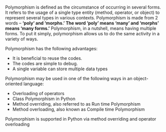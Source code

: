 Polymorphism is defined as the circumstance of occurring in several forms. It refers to the usage of a single type entity (method, operator, or object) to represent several types in various contexts. Polymorphism is made from 2 words – **‘poly‘ and ‘morphs.’ The word ‘poly’ means ‘many’ and ‘morphs’ means ‘many forms.’** Polymorphism, in a nutshell, means having multiple forms. To put it simply, polymorphism allows us to do the same activity in a variety of ways.

Polymorphism has the following advantages:  

- It is beneficial to reuse the codes.
- The codes are simple to debug.
- A single variable can store multiple data types

Polymorphism may be used in one of the following ways in an object-oriented language:  

- Overloading of operators
- Class Polymorphism in Python
- Method overriding, also referred to as Run time Polymorphism
- Method overloading, also known as Compile time Polymorphism

Polymorphism is supported in Python via method overriding and operator overloading